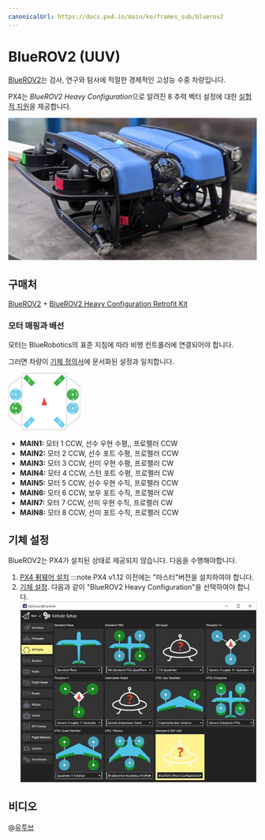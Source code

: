 ```yaml
---
canonicalUrl: https://docs.px4.io/main/ko/frames_sub/bluerov2
---
```


# BlueROV2 (UUV)

[BlueROV2](https://bluerobotics.com/store/rov/bluerov2-upgrade-kits/brov2-heavy-retrofit-r1-rp/BlueROV2)는 검사, 연구와 탐사에 적절한 경제적인 고성능 수중 차량입니다.

PX4는 *BlueROV2 Heavy Configuration*으로 알려진 8 추력 벡터 설정에 대한 [실험적 지원](README.md)을 제공합니다.

![영웅](../../assets/airframes/sub/bluerov/bluerov_hero.jpg)


## 구매처

[BlueROV2](https://bluerobotics.com/store/rov/bluerov2/) + [BlueROV2 Heavy Configuration Retrofit Kit](https://bluerobotics.com/store/rov/bluerov2-upgrade-kits/brov2-heavy-retrofit-r1-rp/)


### 모터 매핑과 배선

모터는 BlueRobotics의 표준 지침에 따라 비행 컨트롤러에 연결되어야 합니다.

그러면 차량이 [기체 정의서](../airframes/airframe_reference.md#vectored-6-dof-uuv)에 문서화된 설정과 일치합니다.

<img src="../../assets/airframes/types/Vectored6DofUUV.svg" width="29%" style="max-height: 180px;" />

- **MAIN1:** 모터 1 CCW, 선수 우현 수평,, 프로펠러 CCW
- **MAIN2:** 모터 2 CCW, 선수 포트 수평, 프로펠러 CCW
- **MAIN3:** 모터 3 CCW, 선미 우현 수평, 프로펠러 CW
- **MAIN4:** 모터 4 CCW, 스턴 포트 수평, 프로펠러 CW
- **MAIN5:** 모터 5 CCW, 선수 우현 수직, 프로펠러 CCW
- **MAIN6:** 모터 6 CCW, 보우 포트 수직, 프로펠러 CW
- **MAIN7:** 모터 7 CCW, 선미 우현 수직, 프로펠러 CW
- **MAIN8:** 모터 8 CCW, 선미 포트 수직, 프로펠러 CCW


## 기체 설정

BlueROV2는 PX4가 설치된 상태로 제공되지 않습니다. 다음을 수행해야합니다.
1. [PX4 펌웨어 설치](../config/firmware.md#installing-px4-master-beta-or-custom-firmware) :::note PX4 v1.12 이전에는 "마스터"버전을 설치하여야 합니다.
1. [기체 설정](../config/airframe.md). 다음과 같이 "BlueROV2 Heavy Configuration"을 선택하여야 합니다. ![QGC - BlueROV2 Heay 설정 기체 선택](../../assets/airframes/sub/bluerov/qgc_airframe.jpg)

<!-- what other tuning/testing/ etc? -->

## 비디오

@[유투브](https://www.youtube.com/watch?v=1sUaURmlmT8)

<!-- @DanielDuecker on github is good person to ask about this frame -->
